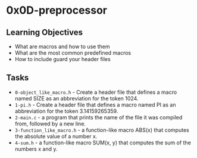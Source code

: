 # 0x0D-preprocessor

## Learning Objectives

- What are macros and how to use them
- What are the most common predefined macros
- How to include guard your header files

## Tasks

- `0-object_like_macro.h` - Create a header file that defines a macro named SIZE as an abbreviation for the token 1024.
- `1-pi.h` - Create a header file that defines a macro named PI as an abbreviation for the token 3.14159265359.
- `2-main.c` -  a program that prints the name of the file it was compiled from, followed by a new line.
- `3-function_like_macro.h` - a function-like macro ABS(x) that computes the absolute value of a number x.
- `4-sum.h` -  a function-like macro SUM(x, y) that computes the sum of the numbers x and y.



